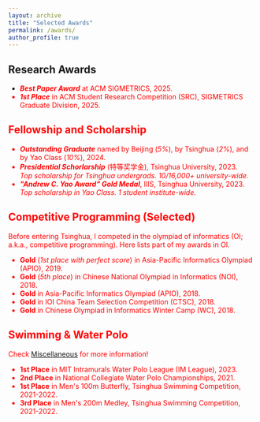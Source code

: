 ```yaml
---
layout: archive
title: "Selected Awards"
permalink: /awards/
author_profile: true
---
```


## Research Awards
* ***<font color="red">Best Paper Award*** at ACM SIGMETRICS, 2025.
* ***<font color="red">1st Place*** in ACM Student Research Competition (SRC), SIGMETRICS Graduate Division, 2025.

## Fellowship and Scholarship
* ***<font color="red">Outstanding Graduate*** named by Beijing (*5%*), by Tsinghua (*2%*), and by Yao Class (*10%*), 2024.
* ***<font color="red">Presidential Schorlarship*** (特等奖学金), Tsinghua University, 2023.  
  *Top scholarship for Tsinghua undergrads. 10/16,000+ university-wide.*
* ***<font color="red">"Andrew C. Yao Award" Gold Medal***, IIIS, Tsinghua University, 2023.  
  *Top scholarship in Yao Class. 1 student institute-wide.*

## Competitive Programming (Selected)
Before entering Tsinghua, I competed in the olympiad of informatics (OI; a.k.a., competitive programming). Here lists part of my awards in OI.
* **Gold** (*1st place with perfect score*) in Asia-Pacific Informatics Olympiad (APIO), 2019.
* **Gold** (*5th place*) in Chinese National Olympiad in Informatics (NOI), 2018.
* **Gold** in Asia-Pacific Informatics Olympiad (APIO), 2018.
* **Gold** in IOI China Team Selection Competition (CTSC), 2018.
* **Gold** in Chinese Olympiad in Informatics Winter Camp (WC), 2018.

## Swimming & Water Polo
Check [Miscellaneous](../misc/) for more information!
* **1st Place** in MIT Intramurals Water Polo League (IM League), 2023.
* **2nd Place** in National Collegiate Water Polo Championships, 2021.
* **1st Place** in Men's 100m Butterfly, Tsinghua Swimming Competition, 2021-2022.
* **3rd Place** in Men's 200m Medley, Tsinghua Swimming Competition, 2021-2022.
